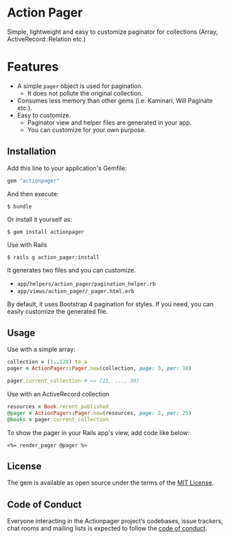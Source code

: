 # Action Pager

Simple, lightweight and easy to customize paginator for collections (Array, ActiveRecord::Relation etc.)

# Features

- A simple `pager` object is used for pagination.
  - It does not pollute the original collection.
- Consumes less memory than other gems (i.e. Kaminari, Will Paginate etc.).
- Easy to customize.
  - Paginator view and helper files are generated in your app.
  - You can customize for your own purpose.

## Installation

Add this line to your application's Gemfile:

```ruby
gem "actionpager"
```

And then execute:

    $ bundle

Or install it yourself as:

    $ gem install actionpager

Use with Rails

    $ rails g action_pager:install

It generates two files and you can customize.

- `app/helpers/action_pager/pagination_helper.rb`
- `app/views/action_pager/_pager.html.erb`

By default, it uses Bootstrap 4 pagination for styles.
If you need, you can easily customize the generated file.

## Usage

Use with a simple array:

```ruby
collection = (1..128).to_a
pager = ActionPager::Pager.new(collection, page: 3, per: 10)

pager.current_collection # => [21, ..., 30]
```

Use with an ActiveRecord collection

```ruby
resources = Book.recent_published
@pager = ActionPager::Pager.new(resources, page: 2, per: 25)
@books = pager.current_collection
```

To show the pager in your Rails app's view, add code like below:

```erb
<%= render_pager @pager %>
```


## License

The gem is available as open source under the terms of the [MIT License](https://opensource.org/licenses/MIT).

## Code of Conduct

Everyone interacting in the Actionpager project’s codebases, issue trackers, chat rooms and mailing lists is expected to follow the [code of conduct](https://github.com/[USERNAME]/actionpager/blob/master/CODE_OF_CONDUCT.md).
